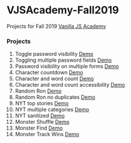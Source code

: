 # VJSAcademy-Fall2019

Projects for Fall 2019 [Vanilla JS Academy](https://vanillajsacademy.com/)

### Projects

01. Toggle password visibility [Demo](https://letioneill.github.io/VJSAcademy-Fall2019/01-toggle-password-visibility.html)
02. Toggling multiple password fields [Demo](https://letioneill.github.io/VJSAcademy-Fall2019/02-password-visibility-multiple-fields.html)
03. Password visibility on multiple forms [Demo](https://letioneill.github.io/VJSAcademy-Fall2019/03-password-visibility-multiple-forms.html)
04. Character countdown [Demo](https://letioneill.github.io/VJSAcademy-Fall2019/04-character-count.html)
05. Character and word count [Demo](https://letioneill.github.io/VJSAcademy-Fall2019/05-character-and-word-count.html)
06. Character and word count accessibility [Demo](https://letioneill.github.io/VJSAcademy-Fall2019/06-character-and-word-count-accessibility.html)
07. Random Ron [Demo](https://letioneill.github.io/VJSAcademy-Fall2019/07-random-ron.html)
08. Random Ron no duplicates [Demo](https://letioneill.github.io/VJSAcademy-Fall2019/08-random-ron-no-duplicates.html)
09. NYT top stories [Demo](https://letioneill.github.io/VJSAcademy-Fall2019/09-nyt-what-to-read.html)
10. NYT multiple categories [Demo](https://letioneill.github.io/VJSAcademy-Fall2019/10-nyt-multiple-categories.html)
11. NYT sanitized  [Demo](https://letioneill.github.io/VJSAcademy-Fall2019/11-nyt-sanitized.html)
12. Monster Shuffle  [Demo](https://letioneill.github.io/VJSAcademy-Fall2019/12-monster-shuffle.html)
13. Monster Find  [Demo](https://letioneill.github.io/VJSAcademy-Fall2019/13-monster-find.html)
14. Monster Track Wins  [Demo](https://letioneill.github.io/VJSAcademy-Fall2019/14-monster-track-wins.html)
